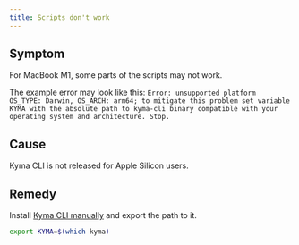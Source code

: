 ```yaml
---
title: Scripts don't work
---
```


## Symptom

For MacBook M1, some parts of the scripts may not work.

The example error may look like this: `Error: unsupported platform OS_TYPE: Darwin, OS_ARCH: arm64; to mitigate this problem set variable KYMA with the absolute path to kyma-cli binary compatible with your operating system and architecture. Stop.`

## Cause

Kyma CLI is not released for Apple Silicon users.

## Remedy

Install [Kyma CLI manually](https://github.com/kyma-project/cli#installation) and export the path to it.

   ```bash
   export KYMA=$(which kyma)
   ```